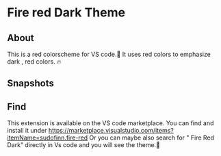 # Fire red Dark Theme
## About
This is a red colorscheme for VS code.🔴
It uses red colors to emphasize dark , red colors. 🔥

## Snapshots



## Find
This extension is available on the VS code marketplace.
You can find and install it under https://marketplace.visualstudio.com/items?itemName=sudofinn.fire-red
Or you can maybe also  search for " Fire Red Dark" directly in Vs code and you will see the theme.🐢